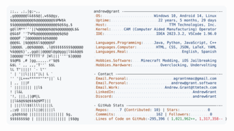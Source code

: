<a href="https://github.com/Mustafa-79/Mustafa-79">
  <picture>
    <source media="(prefers-color-scheme: dark)" srcset="https://raw.githubusercontent.com/Mustafa-79/Mustafa-79/main/dark_mode.svg">
    <img alt="Andrew Grant's GitHub Profile README" src="https://raw.githubusercontent.com/Mustafa-79/Mustafa-79/main/light_mode.svg">
  </picture>
</a>